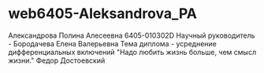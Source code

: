 # web6405-Aleksandrova_PA

Александрова Полина Алесеевна 
6405-010302D 
Научный руководитель - Бородачева Елена Валерьевна 
Тема диплома - усреднение дифференциальных включений 
"Надо любить жизнь больше, чем смысл жизни." Федор Достоевский
